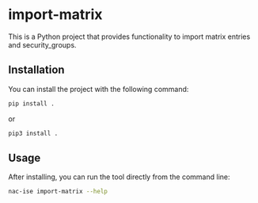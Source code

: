# import-matrix

This is a Python project that provides functionality to import matrix entries and security_groups.

## Installation

You can install the project with the following command:

```bash
pip install .
```

or

```bash
pip3 install .
```

## Usage

After installing, you can run the tool directly from the command line:

```bash
nac-ise import-matrix --help
```
